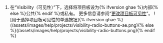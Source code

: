 1. 在“Visibility（可见性）”下，选择将项目板设为{% ifversion ghae %}内部{% else %}公共{% endif %}或私有。 更多信息请参阅“[更改项目板可见性](/github/managing-your-work-on-github/changing-project-board-visibility)”。 ![用于选择项目板可见性的单选按钮]{% ifversion ghae %}(/assets/images/help/projects/visibility-radio-buttons-ae.png){% else %}(/assets/images/help/projects/visibility-radio-buttons.png){% endif %}
